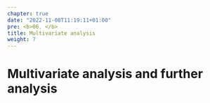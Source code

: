 ```yaml
---
chapter: true
date: "2022-11-08T11:19:11+01:00"
pre: <b>06. </b>
title: Multivariate analysis
weight: 7
---
```


# Multivariate analysis and further analysis
